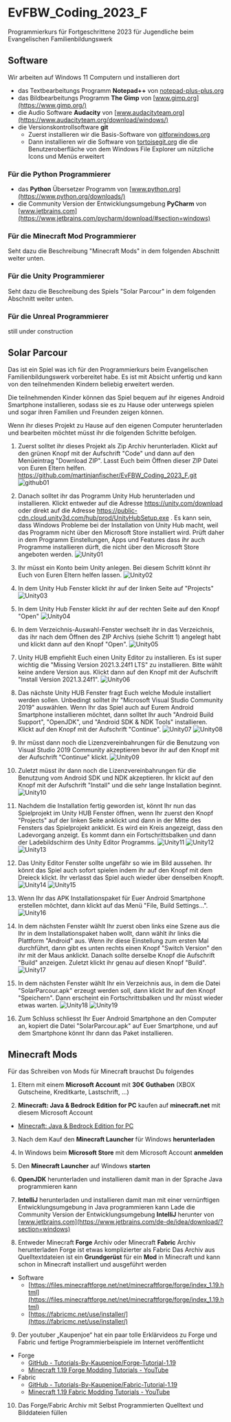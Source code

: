 # EvFBW_Coding_2023_F
Programmierkurs für Fortgeschrittene 2023 für Jugendliche beim Evangelischen Familienbildungswerk

## Software
Wir arbeiten auf Windows 11 Computern und installieren dort
- das Textbearbeitungs Programm __Notepad++__ von
[notepad-plus-plus.org](https://notepad-plus-plus.org/downloads/)
- das Bildbearbeitungs Programm __The Gimp__ von
[www.gimp.org](https://www.gimp.org/)
- die Audio Software __Audacity__ von
[www.audacityteam.org](https://www.audacityteam.org/download/windows/)
- die Versionskontrollsoftware __git__
  - Zuerst installieren wir die Basis-Software von [gitforwindows.org](https://gitforwindows.org/)
  - Dann installieren wir die Software von [tortoisegit.org](https://tortoisegit.org/download/) die die Benutzeroberfläche von dem Windows File Explorer um nützliche Icons und Menüs erweitert

### Für die Python Programmierer
- das __Python__ Übersetzer Programm von
[www.python.org](https://www.python.org/downloads/)
- die Community Version der Entwicklungsumgebung __PyCharm__ von
[www.jetbrains.com](https://www.jetbrains.com/pycharm/download/#section=windows)

### Für die Minecraft Mod Programmierer
Seht dazu die Beschreibung "Minecraft Mods" in dem folgenden Abschnitt weiter unten.

### Für die Unity Programmierer
Seht dazu die Beschreibung des Spiels "Solar Parcour" in dem folgenden Abschnitt weiter unten.

### Für die Unreal Programmierer
still under construction

## Solar Parcour
Das ist ein Spiel was ich für den Programmierkurs
beim Evangelischen Familienbildungswerk vorbereitet habe.
Es ist mit Absicht unfertig 
und kann von den teilnehmenden Kindern
beliebig erweitert werden.

Die teilnehmenden Kinder können das Spiel bequem 
auf ihr eigenes Android Smartphone installieren,
sodass sie es zu Hause oder unterwegs spielen 
und sogar ihren Familien und Freunden zeigen können.

Wenn ihr dieses Projekt zu Hause auf den eigenen Computer
herunterladen und bearbeiten möchtet
müsst ihr die folgenden Schritte befolgen.

1. Zuerst solltet ihr dieses Projekt als Zip Archiv herunterladen. Klickt auf den grünen Knopf mit der Aufschrift "Code" und dann auf den Menüeintrag "Download ZIP". Lasst Euch beim Öffnen dieser ZIP Datei von Euren Eltern helfen.
https://github.com/martinjanfischer/EvFBW_Coding_2023_F.git
![github01](Readme/github01.jpg)

2. Danach solltet ihr das Programm Unity Hub herunterladen und installieren.
Klickt entweder auf die Adresse
https://unity.com/download
oder direkt auf die Adresse
https://public-cdn.cloud.unity3d.com/hub/prod/UnityHubSetup.exe
.
Es kann sein, dass Windows Probleme bei der Installation von Unity Hub macht,
weil das Programm nicht über den Microsoft Store installiert wird.
Prüft daher in dem Programm Einstellungen, Apps und Features 
dass ihr auch Programme installieren dürft, die nicht über den Microsoft Store angeboten werden.
![Unity01](Readme/Unity01.jpg)

3. Ihr müsst ein Konto beim Unity anlegen.
Bei diesem Schritt könnt ihr Euch von Euren Eltern helfen lassen.
![Unity02](Readme/Unity02.jpg)

4. In dem Unity Hub Fenster klickt ihr auf der linken Seite auf "Projects"
![Unity03](Readme/Unity03.jpg)

5. In dem Unity Hub Fenster klickt ihr auf der rechten Seite auf den Knopf "Open"
![Unity04](Readme/Unity04.jpg)

6. In dem Verzeichnis-Auswahl-Fenster wechselt ihr in das Verzeichnis, das ihr nach dem Öffnen des ZIP Archivs (siehe Schritt 1) angelegt habt und klickt dann auf den Knopf "Open".
![Unity05](Readme/Unity05.jpg)

7. Unity HUB empfiehlt Euch einen Unity Editor zu installieren.
Es ist super wichtig die "Missing Version 2021.3.24f1 LTS" zu installieren.
Bitte wählt keine andere Version aus.
Klickt dann auf den Knopf mit der Aufschrift "Install Version 2021.3.24f1".
![Unity06](Readme/Unity06.jpg)

8. Das nächste Unity HUB Fenster fragt Euch
welche Module installiert werden sollen.
Unbedingt solltet ihr "Microsoft Visual Studio Community 2019" auswählen.
Wenn Ihr das Spiel auch auf Eurem Android Smartphone installieren möchtet,
dann solltet Ihr auch "Android Build Support",
"OpenJDK", und "Android SDK & NDK Tools" installieren.
Klickt auf den Knopf mit der Aufschrift "Continue".
![Unity07](Readme/Unity07.jpg)
![Unity08](Readme/Unity08.jpg)

9. Ihr müsst dann noch die Lizenzvereinbahrungen
für die Benutzung von Visual Studio 2019 Community akzeptieren
bevor ihr auf den Knopf mit der Aufschrift "Continue" klickt.
![Unity09](Readme/Unity09.jpg)

10. Zuletzt müsst ihr dann noch die Lizenzvereinbahrungen
für die Benutzung vom Android SDK und NDK akzeptieren.
Ihr klickt auf den Knopf mit der Aufschrift "Install"
und die sehr lange Installation beginnt.
![Unity10](Readme/Unity10.jpg)

11. Nachdem die Installation fertig geworden ist,
könnt Ihr nun das Spielprojekt im Unity HUB Fenster öffnen,
wenn Ihr zuerst den Knopf "Projects" auf der linken Seite anklickt
und dann in der Mitte des Fensters das Spielprojekt anklickt.
Es wird ein Kreis angezeigt, dass den Ladevorgang anzeigt.
Es kommt dann ein Fortschrittsbalken 
und dann der Ladebildschirm des Unity Editor Programms.
![Unity11](Readme/Unity11.jpg)
![Unity12](Readme/Unity12.jpg)
![Unity13](Readme/Unity13.jpg)

12. Das Unity Editor Fenster sollte ungefähr so wie im Bild aussehen.
Ihr könnt das Spiel auch sofort spielen indem ihr auf den Knopf mit dem Dreieck klickt.
Ihr verlasst das Spiel auch wieder über denselben Knopft.
![Unity14](Readme/Unity14.jpg)
![Unity15](Readme/Unity15.jpg)

13. Wenn Ihr das APK Installationspaket für Euer Android Smartphone erstellen möchtet,
dann klickt auf das Menü "File, Build Settings...".
![Unity16](Readme/Unity16.jpg)

14. In dem nächsten Fenster wählt Ihr zuerst oben links eine Szene aus
die Ihr in dem Installationspaket haben wollt,
dann wählt ihr links die Plattform "Android" aus. Wenn ihr diese Einstellung zum ersten Mal durchführt, dann gibt es unten rechts einen Knopf "Switch Version" den ihr mit der Maus anklickt. Danach sollte derselbe Knopf die Aufschrift "Build" anzeigen. Zuletzt klickt ihr genau auf diesen Knopf "Build".
![Unity17](Readme/Unity17.jpg)

15. In dem nächsten Fenster wählt Ihr ein Verzeichnis aus,
in dem die Datei "SolarParcour.apk" erzeugt werden soll,
dann klickt Ihr auf den Knopf "Speichern".
Dann erscheint ein Fortschrittsbalken und Ihr müsst wieder etwas warten.
![Unity18](Readme/Unity18.jpg)
![Unity19](Readme/Unity19.jpg)

20. Zum Schluss schliesst Ihr Euer Android Smartphone 
an den Computer an, kopiert die Datei "SolarParcour.apk" auf Euer Smartphone,
und auf dem Smartphone könnt Ihr dann das Paket installieren.

## Minecraft Mods
Für das Schreiben von Mods für Minecraft brauchst Du folgendes
1.	Eltern mit einem __Microsoft Account__ mit __30€ Guthaben__ 
(XBOX Gutscheine, Kreditkarte, Lastschrift, ...)

2.	__Minecraft: Java & Bedrock Edition for PC__ kaufen auf __minecraft.net__ mit diesem Microsoft Account
- [Minecraft: Java & Bedrock Edition for PC](https://www.xbox.com/de-DE/games/store/minecraft-java-bedrock-edition-for-pc/9nxp44l49shj)

3.	Nach dem Kauf den __Minecraft Launcher__ für Windows __herunterladen__

4.	In Windows beim __Microsoft Store__ mit dem Microsoft Account __anmelden__

5.	Den __Minecraft Launcher__ auf Windows __starten__

6.	__OpenJDK__ herunterladen und installieren
damit man in der Sprache Java programmieren kann

7.	__IntelliJ__ herunterladen und installieren
damit man mit einer vernünftigen Entwicklungsumgebung in Java programmieren kann
Lade die Community Version der Entwicklungsumgebung __IntelliJ__ herunter von
[www.jetbrains.com](https://www.jetbrains.com/de-de/idea/download/?section=windows)

8.	Entweder Minecraft __Forge__ Archiv oder Minecraft __Fabric__ Archiv herunterladen
Forge ist etwas komplizierter als Fabric
Das Archiv aus Quelltextdateien ist ein __Grundgerüst__ für ein __Mod__ in Minecraft
und kann schon in Minecraft installiert und ausgeführt werden
- Software
  - [https://files.minecraftforge.net/net/minecraftforge/forge/index_1.19.html](https://files.minecraftforge.net/net/minecraftforge/forge/index_1.19.html)
  - [https://fabricmc.net/use/installer/](https://fabricmc.net/use/installer/)

9. Der youtuber „Kaupenjoe“ hat ein paar tolle Erklärvideos zu Forge und Fabric und fertige Programmierbeispiele im Internet veröffentlicht
- Forge
  - [GitHub - Tutorials-By-Kaupenjoe/Forge-Tutorial-1.19](https://github.com/Tutorials-By-Kaupenjoe/Forge-Tutorial-1.19)
  - [Minecraft 1.19 Forge Modding Tutorials - YouTube](https://www.youtube.com/playlist?list=PLKGarocXCE1HrC60yuTNTGRoZc6hf5Uvl)
- Fabric
  - [GitHub - Tutorials-By-Kaupenjoe/Fabric-Tutorial-1.19](https://github.com/Tutorials-By-Kaupenjoe/Fabric-Tutorial-1.19)
  - [Minecraft 1.19 Fabric Modding Tutorials - YouTube](https://www.youtube.com/playlist?list=PLKGarocXCE1EeLZggaXPJaARxnAbUD8Y_)

10.	Das Forge/Fabric Archiv mit Selbst Programmierten Quelltext und Bilddateien füllen
